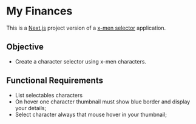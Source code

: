 # My Finances

This is a [Next.js](https://nextjs.org/) project version of a [x-men selector](https://github.com/devemdobro/x-men-szpc) application.

## Objective

- Create a character selector using x-men characters.

## Functional Requirements

- List selectables characters
- On hover one character thumbnail must show blue border and display your details;
- Select character always that mouse hover in your thumbnail;
